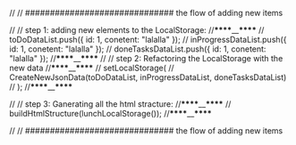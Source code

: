 // // ############################## the flow of adding new items

// // step 1: adding new elements to the LocalStorage:
//************\*\*\*\*************\_\_************\*\*\*\*************
// toDoDataList.push({ id: 1, conetent: "lalalla" });
// inProgressDataList.push({ id: 1, conetent: "lalalla" });
// doneTasksDataList.push({ id: 1, conetent: "lalalla" });
//************\*\*\*\*************\_\_************\*\*\*\*************
// // step 2: Refactoring the LocalStorage with the new data
//************\*\*\*\*************\_\_************\*\*\*\*************
// setLocalStorage(
// CreateNewJsonData(toDoDataList, inProgressDataList, doneTasksDataList)
// );
//************\*\*\*\*************\_\_************\*\*\*\*************

// // step 3: Ganerating all the html stracture:
//************\*\*\*\*************\_\_************\*\*\*\*************
// buildHtmlStructure(lunchLocalStorage());
//************\*\*\*\*************\_\_************\*\*\*\*************

// // ############################## the flow of adding new items
